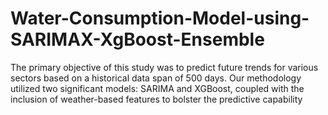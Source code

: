 # Water-Consumption-Model-using-SARIMAX-XgBoost-Ensemble
The primary objective of this study was to predict future trends for various sectors based on a historical data span of 500 days. Our methodology utilized two significant models: SARIMA and XGBoost, coupled with the inclusion of weather-based features to bolster the predictive capability

